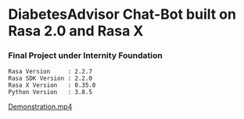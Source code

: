 # DiabetesAdvisor Chat-Bot built on Rasa 2.0 and Rasa X
### Final Project under Internity Foundation

```
Rasa Version     : 2.2.7
Rasa SDK Version : 2.2.0
Rasa X Version   : 0.35.0
Python Version   : 3.8.5
```

[Demonstration.mp4](https://github.com/itsDV7/Chatbot_DiabetesAdvisor/blob/main/Chatbot_Working.mp4)
